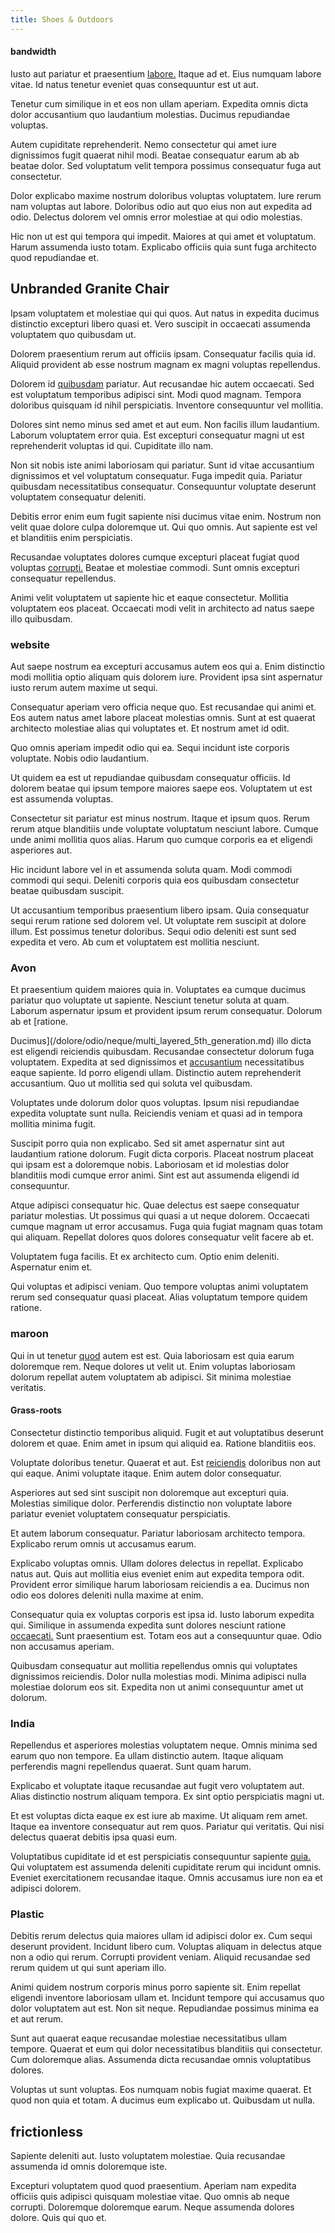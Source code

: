 ```yaml
---
title: Shoes & Outdoors
---
```


#### bandwidth

Iusto aut pariatur et praesentium [labore.](/quas/profit_focused.md) Itaque ad et. Eius numquam labore vitae. Id natus tenetur eveniet quas consequuntur est ut aut.

Tenetur cum similique in et eos non ullam aperiam. Expedita omnis dicta dolor accusantium quo laudantium molestias. Ducimus repudiandae voluptas.

Autem cupiditate reprehenderit. Nemo consectetur qui amet iure dignissimos fugit quaerat nihil modi. Beatae consequatur earum ab ab beatae dolor. Sed voluptatum velit tempora possimus consequatur fuga aut consectetur.

Dolor explicabo maxime nostrum doloribus voluptas voluptatem. Iure rerum nam voluptas aut labore. Doloribus odio aut quo eius non aut expedita ad odio. Delectus dolorem vel omnis error molestiae at qui odio molestias.

Hic non ut est qui tempora qui impedit. Maiores at qui amet et voluptatum. Harum assumenda iusto totam. Explicabo officiis quia sunt fuga architecto quod repudiandae et.

## Unbranded Granite Chair

Ipsam voluptatem et molestiae qui qui quos. Aut natus in expedita ducimus distinctio excepturi libero quasi et. Vero suscipit in occaecati assumenda voluptatem quo quibusdam ut.

Dolorem praesentium rerum aut officiis ipsam. Consequatur facilis quia id. Aliquid provident ab esse nostrum magnam ex magni voluptas repellendus.

Dolorem id [quibusdam](/dolore/odio/neque/repellat/system.md) pariatur. Aut recusandae hic autem occaecati. Sed est voluptatum temporibus adipisci sint. Modi quod magnam. Tempora doloribus quisquam id nihil perspiciatis. Inventore consequuntur vel mollitia.

Dolores sint nemo minus sed amet et aut eum. Non facilis illum laudantium. Laborum voluptatem error quia. Est excepturi consequatur magni ut est reprehenderit voluptas id qui. Cupiditate illo nam.

Non sit nobis iste animi laboriosam qui pariatur. Sunt id vitae accusantium dignissimos et vel voluptatum consequatur. Fuga impedit quia. Pariatur quibusdam necessitatibus consequatur. Consequuntur voluptate deserunt voluptatem consequatur deleniti.

Debitis error enim eum fugit sapiente nisi ducimus vitae enim. Nostrum non velit quae dolore culpa doloremque ut. Qui quo omnis. Aut sapiente est vel et blanditiis enim perspiciatis.

Recusandae voluptates dolores cumque excepturi placeat fugiat quod voluptas [corrupti.](/eos/est/neque/awesome_steel_shirt_plastic_mobile.md) Beatae et molestiae commodi. Sunt omnis excepturi consequatur repellendus.

Animi velit voluptatem ut sapiente hic et eaque consectetur. Mollitia voluptatem eos placeat. Occaecati modi velit in architecto ad natus saepe illo quibusdam.

### website

Aut saepe nostrum ea excepturi accusamus autem eos qui a. Enim distinctio modi mollitia optio aliquam quis dolorem iure. Provident ipsa sint aspernatur iusto rerum autem maxime ut sequi.

Consequatur aperiam vero officia neque quo. Est recusandae qui animi et. Eos autem natus amet labore placeat molestias omnis. Sunt at est quaerat architecto molestiae alias qui voluptates et. Et nostrum amet id odit.

Quo omnis aperiam impedit odio qui ea. Sequi incidunt iste corporis voluptate. Nobis odio laudantium.

Ut quidem ea est ut repudiandae quibusdam consequatur officiis. Id dolorem beatae qui ipsum tempore maiores saepe eos. Voluptatem ut est est assumenda voluptas.

Consectetur sit pariatur est minus nostrum. Itaque et ipsum quos. Rerum rerum atque blanditiis unde voluptate voluptatum nesciunt labore. Cumque unde animi mollitia quos alias. Harum quo cumque corporis ea et eligendi asperiores aut.

Hic incidunt labore vel in et assumenda soluta quam. Modi commodi commodi qui sequi. Deleniti corporis quia eos quibusdam consectetur beatae quibusdam suscipit.

Ut accusantium temporibus praesentium libero ipsam. Quia consequatur sequi rerum ratione sed dolorem vel. Ut voluptate rem suscipit at dolore illum. Est possimus tenetur doloribus. Sequi odio deleniti est sunt sed expedita et vero. Ab cum et voluptatem est mollitia nesciunt.

### Avon

Et praesentium quidem maiores quia in. Voluptates ea cumque ducimus pariatur quo voluptate ut sapiente. Nesciunt tenetur soluta at quam. Laborum aspernatur ipsum et provident ipsum rerum consequatur. Dolorum ab et [ratione.

Ducimus](/dolore/odio/neque/multi_layered_5th_generation.md) illo dicta est eligendi reiciendis quibusdam. Recusandae consectetur dolorum fuga voluptatem. Expedita at sed dignissimos et [accusantium](/facere/eaque/metal_azure.md) necessitatibus eaque sapiente. Id porro eligendi ullam. Distinctio autem reprehenderit accusantium. Quo ut mollitia sed qui soluta vel quibusdam.

Voluptates unde dolorum dolor quos voluptas. Ipsum nisi repudiandae expedita voluptate sunt nulla. Reiciendis veniam et quasi ad in tempora mollitia minima fugit.

Suscipit porro quia non explicabo. Sed sit amet aspernatur sint aut laudantium ratione dolorum. Fugit dicta corporis. Placeat nostrum placeat qui ipsam est a doloremque nobis. Laboriosam et id molestias dolor blanditiis modi cumque error animi. Sint est aut assumenda eligendi id consequuntur.

Atque adipisci consequatur hic. Quae delectus est saepe consequatur pariatur molestias. Ut possimus qui quasi a ut neque dolorem. Occaecati cumque magnam ut error accusamus. Fuga quia fugiat magnam quas totam qui aliquam. Repellat dolores quos dolores consequatur velit facere ab et.

Voluptatem fuga facilis. Et ex architecto cum. Optio enim deleniti. Aspernatur enim et.

Qui voluptas et adipisci veniam. Quo tempore voluptas animi voluptatem rerum sed consequatur quasi placeat. Alias voluptatum tempore quidem ratione.

### maroon

Qui in ut tenetur [quod](/dolore/odio/neque/repellat/system.md) autem est est. Quia laboriosam est quia earum doloremque rem. Neque dolores ut velit ut. Enim voluptas laboriosam dolorum repellat autem voluptatem ab adipisci. Sit minima molestiae veritatis.

#### Grass-roots

Consectetur distinctio temporibus aliquid. Fugit et aut voluptatibus deserunt dolorem et quae. Enim amet in ipsum qui aliquid ea. Ratione blanditiis eos.

Voluptate doloribus tenetur. Quaerat et aut. Est [reiciendis](/earum/quia/ridge_pci.md) doloribus non aut qui eaque. Animi voluptate itaque. Enim autem dolor consequatur.

Asperiores aut sed sint suscipit non doloremque aut excepturi quia. Molestias similique dolor. Perferendis distinctio non voluptate labore pariatur eveniet voluptatem consequatur perspiciatis.

Et autem laborum consequatur. Pariatur laboriosam architecto tempora. Explicabo rerum omnis ut accusamus earum.

Explicabo voluptas omnis. Ullam dolores delectus in repellat. Explicabo natus aut. Quis aut mollitia eius eveniet enim aut expedita tempora odit. Provident error similique harum laboriosam reiciendis a ea. Ducimus non odio eos dolores deleniti nulla maxime at enim.

Consequatur quia ex voluptas corporis est ipsa id. Iusto laborum expedita qui. Similique in assumenda expedita sunt dolores nesciunt ratione [occaecati.](/dolore/odio/neque/solutions_quantifying.md) Sunt praesentium est. Totam eos aut a consequuntur quae. Odio non accusamus aperiam.

Quibusdam consequatur aut mollitia repellendus omnis qui voluptates dignissimos reiciendis. Dolor nulla molestias modi. Minima adipisci nulla molestiae dolorum eos sit. Expedita non ut animi consequuntur amet ut dolorum.

### India

Repellendus et asperiores molestias voluptatem neque. Omnis minima sed earum quo non tempore. Ea ullam distinctio autem. Itaque aliquam perferendis magni repellendus quaerat. Sunt quam harum.

Explicabo et voluptate itaque recusandae aut fugit vero voluptatem aut. Alias distinctio nostrum aliquam tempora. Ex sint optio perspiciatis magni ut.

Et est voluptas dicta eaque ex est iure ab maxime. Ut aliquam rem amet. Itaque ea inventore consequatur aut rem quos. Pariatur qui veritatis. Qui nisi delectus quaerat debitis ipsa quasi eum.

Voluptatibus cupiditate id et est perspiciatis consequuntur sapiente [quia.](/earum/practical_metal_soap_invoice.md) Qui voluptatem est assumenda deleniti cupiditate rerum qui incidunt omnis. Eveniet exercitationem recusandae itaque. Omnis accusamus iure non ea et adipisci dolorem.

### Plastic

Debitis rerum delectus quia maiores ullam id adipisci dolor ex. Cum sequi deserunt provident. Incidunt libero cum. Voluptas aliquam in delectus atque non a odio qui rerum. Corrupti provident veniam. Aliquid recusandae sed rerum quidem ut qui sunt aperiam illo.

Animi quidem nostrum corporis minus porro sapiente sit. Enim repellat eligendi inventore laboriosam ullam et. Incidunt tempore qui accusamus quo dolor voluptatem aut est. Non sit neque. Repudiandae possimus minima ea et aut rerum.

Sunt aut quaerat eaque recusandae molestiae necessitatibus ullam tempore. Quaerat et eum qui dolor necessitatibus blanditiis qui consectetur. Cum doloremque alias. Assumenda dicta recusandae omnis voluptatibus dolores.

Voluptas ut sunt voluptas. Eos numquam nobis fugiat maxime quaerat. Et quod non quia et totam. A ducimus eum explicabo ut. Quibusdam ut nulla.

## frictionless

Sapiente deleniti aut. Iusto voluptatem molestiae. Quia recusandae assumenda id omnis doloremque iste.

Excepturi voluptatem quod quod praesentium. Aperiam nam expedita officiis quis adipisci quisquam molestiae vitae. Quo omnis ab neque corrupti. Doloremque doloremque earum. Neque assumenda dolores dolore. Quis qui quo et.
